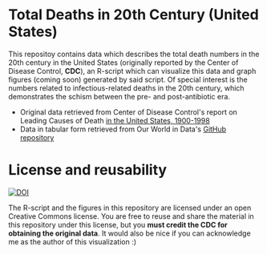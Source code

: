# Total Deaths in 20th Century (United States)

This repositoy contains data which describes the total death numbers in the 20th century in the United States (originally reported by the Center of Disease Control, **CDC**), an R-script which can visualize this data and graph figures (coming soon) generated by said script. Of special interest is the numbers related to infectious-related deaths in the 20th century, which demonstrates the schism between the pre- and post-antibiotic era.

- Original data retrieved from Center of Disease Control's report on Leading Causes of Death [in the United States, 1900-1998](https://www.cdc.gov/nchs/data/dvs/lead1900_98.pdf)
- Data in tabular form retrieved from Our World in Data's [GitHub repository](https://github.com/owid/owid-datasets/blob/master/datasets/20th%20century%20deaths%20in%20US%20-%20CDC/20th%20century%20deaths%20in%20US%20-%20CDC.csv)

# License and reusability

[![DOI](https://zenodo.org/badge/DOI/10.5281/zenodo.12620698.svg)](https://doi.org/10.5281/zenodo.12620698)

The R-script and the figures in this repository are licensed under an open Creative Commons license. You are free to reuse and share the material in this repository under this license, but you **must credit the CDC for obtaining the original data**. It would also be nice if you can acknowledge me as the author of this visualization :)
